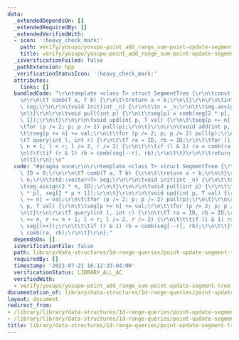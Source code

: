 ```yaml
---
data:
  _extendedDependsOn: []
  _extendedRequiredBy: []
  _extendedVerifiedWith:
  - icon: ':heavy_check_mark:'
    path: verify/yosupo/yosupo-point_add_range_sum-point-update-segment-tree.test.cpp
    title: verify/yosupo/yosupo-point_add_range_sum-point-update-segment-tree.test.cpp
  _isVerificationFailed: false
  _pathExtension: hpp
  _verificationStatusIcon: ':heavy_check_mark:'
  attributes:
    links: []
  bundledCode: "\r\ntemplate <class T> struct SegmentTree {\r\n\tconst T ID = 0;\r\
    \n\r\n\tT comb(T a, T b) {\r\n\t\treturn a + b;\r\n\t}\r\n\r\n\tint n;\r\n\tstd::vector<T>\
    \ seg;\r\n\r\n\tvoid init(int _n) {\r\n\t\tn = _n;\r\n\t\tseg.assign(2 * n, ID);\r\
    \n\t}\r\n\r\n\tvoid pull(int p) {\r\n\t\tseg[p] = comb(seg[2 * p], seg[2 * p +\
    \ 1]);\r\n\t}\r\n\r\n\tvoid upd(int p, T val) {\r\n\t\tseg[p += n] = val;\r\n\t\
    \tfor (p /= 2; p; p /= 2) pull(p);\r\n\t}\r\n\r\n\tvoid add(int p, T val) {\r\n\
    \t\tseg[p += n] += val;\r\n\t\tfor (p /= 2; p; p /= 2) pull(p);\r\n\t}\r\n\r\n\
    \tT query(int l, int r) {\r\n\t\tT ra = ID, rb = ID;\r\n\t\tfor (l += n, r +=\
    \ n + 1; l < r; l /= 2, r /= 2) {\r\n\t\t\tif (l & 1) ra = comb(ra, seg[l++]);\r\
    \n\t\t\tif (r & 1) rb = comb(seg[--r], rb);\r\n\t\t}\r\n\t\treturn comb(ra, rb);\r\
    \n\t}\r\n};\n"
  code: "#pragma once\r\n\r\ntemplate <class T> struct SegmentTree {\r\n\tconst T\
    \ ID = 0;\r\n\r\n\tT comb(T a, T b) {\r\n\t\treturn a + b;\r\n\t}\r\n\r\n\tint\
    \ n;\r\n\tstd::vector<T> seg;\r\n\r\n\tvoid init(int _n) {\r\n\t\tn = _n;\r\n\t\
    \tseg.assign(2 * n, ID);\r\n\t}\r\n\r\n\tvoid pull(int p) {\r\n\t\tseg[p] = comb(seg[2\
    \ * p], seg[2 * p + 1]);\r\n\t}\r\n\r\n\tvoid upd(int p, T val) {\r\n\t\tseg[p\
    \ += n] = val;\r\n\t\tfor (p /= 2; p; p /= 2) pull(p);\r\n\t}\r\n\r\n\tvoid add(int\
    \ p, T val) {\r\n\t\tseg[p += n] += val;\r\n\t\tfor (p /= 2; p; p /= 2) pull(p);\r\
    \n\t}\r\n\r\n\tT query(int l, int r) {\r\n\t\tT ra = ID, rb = ID;\r\n\t\tfor (l\
    \ += n, r += n + 1; l < r; l /= 2, r /= 2) {\r\n\t\t\tif (l & 1) ra = comb(ra,\
    \ seg[l++]);\r\n\t\t\tif (r & 1) rb = comb(seg[--r], rb);\r\n\t\t}\r\n\t\treturn\
    \ comb(ra, rb);\r\n\t}\r\n};"
  dependsOn: []
  isVerificationFile: false
  path: library/data-structures/1d-range-queries/point-update-segment-tree.hpp
  requiredBy: []
  timestamp: '2022-07-21 16:12:33-04:00'
  verificationStatus: LIBRARY_ALL_AC
  verifiedWith:
  - verify/yosupo/yosupo-point_add_range_sum-point-update-segment-tree.test.cpp
documentation_of: library/data-structures/1d-range-queries/point-update-segment-tree.hpp
layout: document
redirect_from:
- /library/library/data-structures/1d-range-queries/point-update-segment-tree.hpp
- /library/library/data-structures/1d-range-queries/point-update-segment-tree.hpp.html
title: library/data-structures/1d-range-queries/point-update-segment-tree.hpp
---
```

